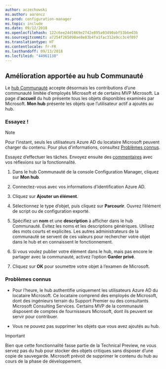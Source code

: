 ```yaml
---
author: aczechowski
ms.author: aaroncz
ms.prod: configuration-manager
ms.topic: include
ms.date: 09/12/2018
ms.openlocfilehash: 122c6ee24d1669e2742e895a93490abf53b6ed3b
ms.sourcegitcommit: a7254f265098ae8e83b4fa1fac312e9cc3c4f897
ms.translationtype: HT
ms.contentlocale: fr-FR
ms.lasthandoff: 09/13/2018
ms.locfileid: "44961138"
---
```

## <a name="bkmk_hub"></a> Amélioration apportée au hub Communauté
<!--1358926-->

Le [hub Communauté](/sccm/core/get-started/capabilities-in-technical-preview-1807#bkmk_hub) accepte désormais les contributions d’une communauté limitée d’employés Microsoft et de certains MVP Microsoft. La page d’**accueil** du hub présente tous les objets disponibles examinés par Microsoft. **Mon hub** présente les objets que l’utilisateur actif a ajoutés au hub. 


### <a name="try-it-out"></a>Essayez !

> [!Note]  
> Pour l’instant, seuls les utilisateurs Azure AD du locataire Microsoft peuvent charger du contenu. Pour plus d’informations, consultez [Problèmes connus](#bkmk_hub-ki).  

Essayez d’effectuer les tâches. Envoyez ensuite des [commentaires](/sccm/core/understand/find-help#product-feedback) avec vos réflexions sur la fonctionnalité.

1. Dans le hub Communauté de la console Configuration Manager, cliquez sur **Mon hub**.  

2. Connectez-vous avec vos informations d’identification Azure AD.  

3. Cliquez sur **Ajouter un élément**.  

4. Sélectionnez le type d’objet, puis cliquez sur **Parcourir**. Ouvrez l’élément de script ou de configuration exporté.  

5. Spécifiez un **nom** et une **description** à afficher dans le hub Communauté. Évitez les noms et les descriptions génériques. Utilisez des mots courts et explicites. Les autres administrateurs de la communauté se servent de ces valeurs pour rechercher votre objet dans le hub et en connaissent le fonctionnement.  

6. Si vous voulez publier votre élément dans le hub, mais pas encore le partager avec la communauté, activez l’option **Garder privé**.  

7. Cliquez sur **OK** pour soumettre votre objet à l’examen de Microsoft.  


### <a name="bkmk_hub-ki"></a> Problèmes connus

- Pour l’heure, le hub authentifie uniquement les utilisateurs Azure AD du locataire Microsoft. Ce locataire comprend des employés de Microsoft, dont des ingénieurs terrain du Support Premier ou des consultants Microsoft Consulting Services. Certains MVP de la communauté disposent de comptes de fournisseurs Microsoft, dont ils peuvent se servir pour contribuer.  

- Vous ne pouvez pas supprimer les objets que vous avez ajoutés au hub.  

> [!Important]  
> Bien que cette fonctionnalité fasse partie de la Technical Preview, ne vous servez pas du hub pour stocker des objets critiques sans disposer d’une copie de sauvegarde. Microsoft prévoit de supprimer le contenu du hub au cours de la phase de développement.


